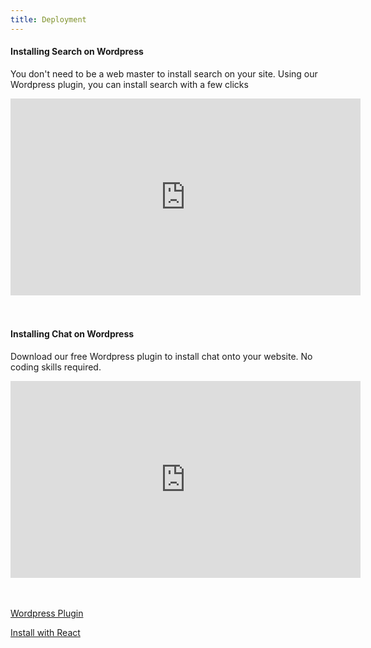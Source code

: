 ```yaml
---
title: Deployment
---
```


<div style={{width: '90%'}}>

<h4>Installing Search on Wordpress</h4>

<p>
You don't need to be a web master to install search on your site.  Using our Wordpress plugin, you can install search with a few clicks
</p>

<iframe width="560" height="315" src="https://www.youtube.com/embed/tTIcADxIGMU?si=4ccUDtI_iv6_fZph" title="YouTube video player" frameborder="0" allow="accelerometer; autoplay; clipboard-write; encrypted-media; gyroscope; picture-in-picture; web-share" allowfullscreen></iframe>

<br/>
<br/>
<br/>

</div>


<div style={{width: '90%'}}>

<h4>Installing Chat on Wordpress</h4>

<p>
Download our free Wordpress plugin to install chat onto your website.  No coding skills required.
</p>

<iframe width="560" height="315" src="https://www.youtube.com/embed/6x739gsVTt4?si=MWPilaZ0dZGJSJof" title="YouTube video player" frameborder="0" allow="accelerometer; autoplay; clipboard-write; encrypted-media; gyroscope; picture-in-picture; web-share" allowfullscreen></iframe>

<br/>
<br/>
<br/>


[Wordpress Plugin](https://wordpress.org/plugins/oc-studio-integration/)

[Install with React](/docs/channels/channel-chat-widget#react-library)

</div>

